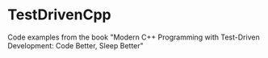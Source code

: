 # TestDrivenCpp
Code examples from the book "Modern C++ Programming with Test-Driven Development: Code Better, Sleep Better"
